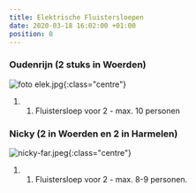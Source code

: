 ```yaml
---
title: Elektrische Fluistersloepen
date: 2020-03-18 16:02:00 +01:00
position: 0
---
```


### Oudenrijn (2 stuks in Woerden)
![foto elek.jpg]({{site.baseurl}}/assets/images/boats/ouderijn/ouderijn-far.jpg){:class="centre"}
1. 1. Fluistersloep voor 2 - max. 10 personen


### Nicky (2 in Woerden en 2 in Harmelen)
![nicky-far.jpeg]({{site.baseurl}}/assets/images/boats/nicky/nicky-far.jpeg){:class="centre"}
1. 1.  Fluistersloep voor 2 - max. 8-9 personen.



